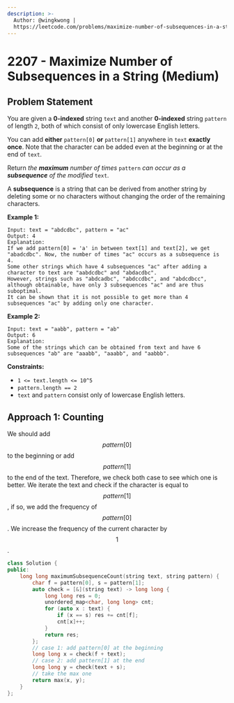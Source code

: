 ```yaml
---
description: >-
  Author: @wingkwong |
  https://leetcode.com/problems/maximize-number-of-subsequences-in-a-string/
---
```


# 2207 - Maximize Number of Subsequences in a String (Medium)

## Problem Statement

You are given a **0-indexed** string `text` and another **0-indexed** string `pattern` of length `2`, both of which consist of only lowercase English letters.

You can add **either** `pattern[0]` **or** `pattern[1]` anywhere in `text` **exactly once**. Note that the character can be added even at the beginning or at the end of `text`.

Return _the **maximum** number of times_ `pattern` _can occur as a **subsequence** of the modified_ `text`.

A **subsequence** is a string that can be derived from another string by deleting some or no characters without changing the order of the remaining characters.

&#x20;

**Example 1:**

```
Input: text = "abdcdbc", pattern = "ac"
Output: 4
Explanation:
If we add pattern[0] = 'a' in between text[1] and text[2], we get "abadcdbc". Now, the number of times "ac" occurs as a subsequence is 4.
Some other strings which have 4 subsequences "ac" after adding a character to text are "aabdcdbc" and "abdacdbc".
However, strings such as "abdcadbc", "abdccdbc", and "abdcdbcc", although obtainable, have only 3 subsequences "ac" and are thus suboptimal.
It can be shown that it is not possible to get more than 4 subsequences "ac" by adding only one character.
```

**Example 2:**

```
Input: text = "aabb", pattern = "ab"
Output: 6
Explanation:
Some of the strings which can be obtained from text and have 6 subsequences "ab" are "aaabb", "aaabb", and "aabbb".
```

**Constraints:**

* `1 <= text.length <= 10^5`
* `pattern.length == 2`
* `text` and `pattern` consist only of lowercase English letters.

## Approach 1: Counting

We should add $$pattern[0]$$ to the beginning or add $$pattern[1]$$ to the end of the text. Therefore, we check both case to see which one is better. We iterate the text and check if the character is equal to $$pattern[1]$$, if so, we add the frequency of $$pattern[0]$$. We increase the frequency of the current character by $$1$$.

```cpp
class Solution {
public:
    long long maximumSubsequenceCount(string text, string pattern) {
        char f = pattern[0], s = pattern[1];
        auto check = [&](string text) -> long long {
            long long res = 0;
            unordered_map<char, long long> cnt;
            for (auto x : text) {
                if (x == s) res += cnt[f];
                cnt[x]++;
            }
            return res;
        };
        // case 1: add pattern[0] at the beginning
        long long x = check(f + text);
        // case 2: add pattern[1] at the end
        long long y = check(text + s);
        // take the max one
        return max(x, y);
    }
};
```
